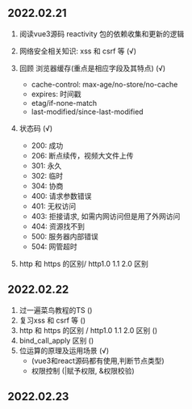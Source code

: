 ## 2022.02.21
1. 阅读vue3源码 reactivity 包的依赖收集和更新的逻辑

2. 网络安全相关知识: xss 和 csrf 等 (√) 

3. 回顾 浏览器缓存(重点是相应字段及其特点) (√)  
    - cache-control: max-age/no-store/no-cache
    - expires: 时间戳
    - etag/if-none-match
    - last-modified/since-last-modified

4. 状态码 (√)
    - 200: 成功
    - 206: 断点续传，视频大文件上传
    - 301: 永久
    - 302: 临时
    - 304: 协商
    - 400: 请求参数错误
    - 401: 无权访问
    - 403: 拒接请求, 如需内网访问但是用了外网访问
    - 404: 资源找不到
    - 500: 服务器内部错误
    - 504: 网管超时

5. http 和 https 的区别/ http1.0 1.1 2.0 区别

## 2022.02.22
1. 过一遍菜鸟教程的TS ()
2. 复习xss 和 csrf 等 ()
3. http 和 https 的区别 / http1.0 1.1 2.0 区别 ()
4. bind_call_apply 区别 ()
5. 位运算的原理及运用场景 (√)
    - (vue3和react源码都有使用,判断节点类型)
    - 权限控制 (|赋予权限, &权限校验)

## 2022.02.23